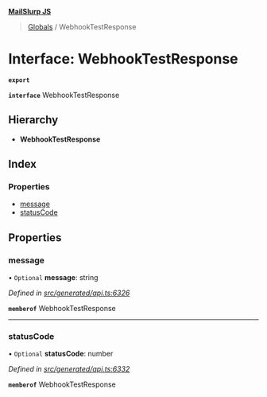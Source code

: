 **[MailSlurp JS](../README.md)**

> [Globals](../README.md) / WebhookTestResponse

# Interface: WebhookTestResponse

**`export`** 

**`interface`** WebhookTestResponse

## Hierarchy

* **WebhookTestResponse**

## Index

### Properties

* [message](webhooktestresponse.md#message)
* [statusCode](webhooktestresponse.md#statuscode)

## Properties

### message

• `Optional` **message**: string

*Defined in [src/generated/api.ts:6326](https://github.com/mailslurp/mailslurp-client/blob/eace919/src/generated/api.ts#L6326)*

**`memberof`** WebhookTestResponse

___

### statusCode

• `Optional` **statusCode**: number

*Defined in [src/generated/api.ts:6332](https://github.com/mailslurp/mailslurp-client/blob/eace919/src/generated/api.ts#L6332)*

**`memberof`** WebhookTestResponse
